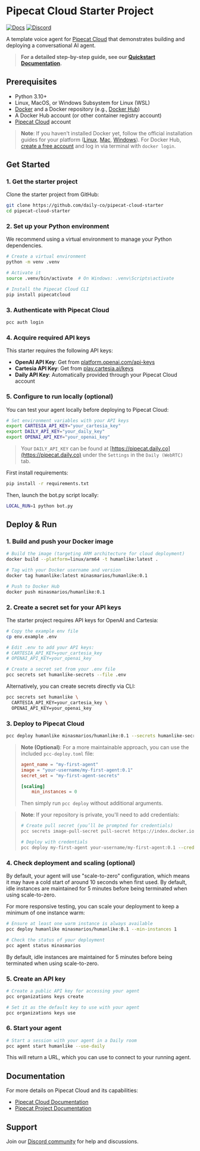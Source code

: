 # Pipecat Cloud Starter Project

[![Docs](https://img.shields.io/badge/Documentation-blue)](https://docs.pipecat.daily.co) [![Discord](https://img.shields.io/discord/1217145424381743145)](https://discord.gg/dailyco)

A template voice agent for [Pipecat Cloud](https://www.daily.co/products/pipecat-cloud/) that demonstrates building and deploying a conversational AI agent.

> **For a detailed step-by-step guide, see our [Quickstart Documentation](https://docs.pipecat.daily.co/quickstart).**

## Prerequisites

- Python 3.10+
- Linux, MacOS, or Windows Subsystem for Linux (WSL)
- [Docker](https://www.docker.com) and a Docker repository (e.g., [Docker Hub](https://hub.docker.com))
- A Docker Hub account (or other container registry account)
- [Pipecat Cloud](https://pipecat.daily.co) account

> **Note**: If you haven't installed Docker yet, follow the official installation guides for your platform ([Linux](https://docs.docker.com/engine/install/), [Mac](https://docs.docker.com/desktop/setup/install/mac-install/), [Windows](https://docs.docker.com/desktop/setup/install/windows-install/)). For Docker Hub, [create a free account](https://hub.docker.com/signup) and log in via terminal with `docker login`.

## Get Started

### 1. Get the starter project

Clone the starter project from GitHub:

```bash
git clone https://github.com/daily-co/pipecat-cloud-starter
cd pipecat-cloud-starter
```

### 2. Set up your Python environment

We recommend using a virtual environment to manage your Python dependencies.

```bash
# Create a virtual environment
python -m venv .venv

# Activate it
source .venv/bin/activate  # On Windows: .venv\Scripts\activate

# Install the Pipecat Cloud CLI
pip install pipecatcloud
```

### 3. Authenticate with Pipecat Cloud

```bash
pcc auth login
```

### 4. Acquire required API keys

This starter requires the following API keys:

- **OpenAI API Key**: Get from [platform.openai.com/api-keys](https://platform.openai.com/api-keys)
- **Cartesia API Key**: Get from [play.cartesia.ai/keys](https://play.cartesia.ai/keys)
- **Daily API Key**: Automatically provided through your Pipecat Cloud account

### 5. Configure to run locally (optional)

You can test your agent locally before deploying to Pipecat Cloud:

```bash
# Set environment variables with your API keys
export CARTESIA_API_KEY="your_cartesia_key"
export DAILY_API_KEY="your_daily_key"
export OPENAI_API_KEY="your_openai_key"
```

> Your `DAILY_API_KEY` can be found at [https://pipecat.daily.co](https://pipecat.daily.co) under the `Settings` in the `Daily (WebRTC)` tab.

First install requirements:

```bash
pip install -r requirements.txt
```

Then, launch the bot.py script locally:

```bash
LOCAL_RUN=1 python bot.py
```

## Deploy & Run

### 1. Build and push your Docker image

```bash
# Build the image (targeting ARM architecture for cloud deployment)
docker build --platform=linux/arm64 -t humanlike:latest .

# Tag with your Docker username and version
docker tag humanlike:latest minasmarios/humanlike:0.1

# Push to Docker Hub
docker push minasmarios/humanlike:0.1
```

### 2. Create a secret set for your API keys

The starter project requires API keys for OpenAI and Cartesia:

```bash
# Copy the example env file
cp env.example .env

# Edit .env to add your API keys:
# CARTESIA_API_KEY=your_cartesia_key
# OPENAI_API_KEY=your_openai_key

# Create a secret set from your .env file
pcc secrets set humanlike-secrets --file .env
```

Alternatively, you can create secrets directly via CLI:

```bash
pcc secrets set humanlike \
  CARTESIA_API_KEY=your_cartesia_key \
  OPENAI_API_KEY=your_openai_key
```

### 3. Deploy to Pipecat Cloud

```bash
pcc deploy humanlike minasmarios/humanlike:0.1 --secrets humanlike-secrets
```

> **Note (Optional)**: For a more maintainable approach, you can use the included `pcc-deploy.toml` file:
>
> ```toml
> agent_name = "my-first-agent"
> image = "your-username/my-first-agent:0.1"
> secret_set = "my-first-agent-secrets"
>
> [scaling]
>     min_instances = 0
> ```
>
> Then simply run `pcc deploy` without additional arguments.

> **Note**: If your repository is private, you'll need to add credentials:
>
> ```bash
> # Create pull secret (you’ll be prompted for credentials)
> pcc secrets image-pull-secret pull-secret https://index.docker.io/v1/
>
> # Deploy with credentials
> pcc deploy my-first-agent your-username/my-first-agent:0.1 --credentials pull-secret
> ```

### 4. Check deployment and scaling (optional)

By default, your agent will use "scale-to-zero" configuration, which means it may have a cold start of around 10 seconds when first used. By default, idle instances are maintained for 5 minutes before being terminated when using scale-to-zero.

For more responsive testing, you can scale your deployment to keep a minimum of one instance warm:

```bash
# Ensure at least one warm instance is always available
pcc deploy humanlike minasmarios/humanlike:0.1 --min-instances 1

# Check the status of your deployment
pcc agent status minasmarios
```

By default, idle instances are maintained for 5 minutes before being terminated when using scale-to-zero.

### 5. Create an API key

```bash
# Create a public API key for accessing your agent
pcc organizations keys create

# Set it as the default key to use with your agent
pcc organizations keys use
```

### 6. Start your agent

```bash
# Start a session with your agent in a Daily room
pcc agent start humanlike --use-daily
```

This will return a URL, which you can use to connect to your running agent.

## Documentation

For more details on Pipecat Cloud and its capabilities:

- [Pipecat Cloud Documentation](https://docs.pipecat.daily.co)
- [Pipecat Project Documentation](https://docs.pipecat.ai)

## Support

Join our [Discord community](https://discord.gg/dailyco) for help and discussions.
